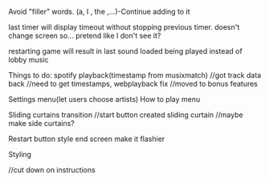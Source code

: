 Avoid "filler" words. (a, I , the ,...)-Continue adding to it

last timer will display timeout without stopping previous timer.
doesn't change screen so... pretend like I don't see it?

restarting game will result in last sound loaded being played instead of lobby music


Things to do:
spotify playback(timestamp from musixmatch)
//got track data back
//need to get timestamps, webplayback fix
//moved to bonus features

Settings menu(let users choose artists)
How to play menu

Sliding curtains transition
//start button created sliding curtain
//maybe make side curtains?

Restart button style
end screen make it flashier


Styling

//cut down on instructions

